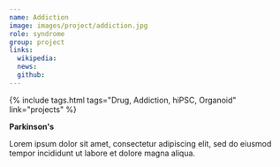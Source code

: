 ```yaml
---
name: Addiction
image: images/project/addiction.jpg
role: syndrome
group: project
links:
  wikipedia:
  news:
  github:
---
```


{%
  include tags.html
  tags="Drug, Addiction, hiPSC, Organoid"
  link="projects"
%}

<strong>Parkinson's</strong>

Lorem ipsum dolor sit amet, consectetur adipiscing elit, sed do eiusmod tempor incididunt ut labore et dolore magna aliqua.
